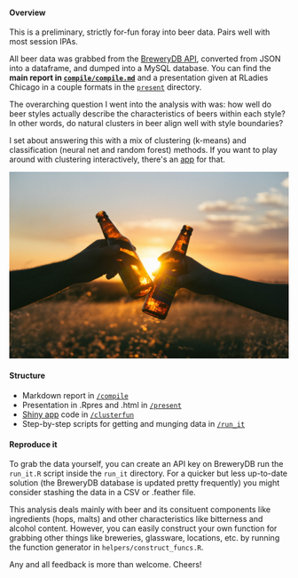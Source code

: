 #### Overview

This is a preliminary, strictly for-fun foray into beer data. Pairs well with most session IPAs.

All beer data was grabbed from the [BreweryDB API](http://www.brewerydb.com/developers), converted from JSON into a dataframe, and dumped into a MySQL database. You can find the **main report in [`compile/compile.md`](https://github.com/aedobbyn/beer-data-science/blob/master/compile/compile.md)** and a presentation given at RLadies Chicago in a couple formats in the [`present`](https://github.com/aedobbyn/beer-data-science/blob/master/present) directory. 

The overarching question I went into the analysis with was: how well do beer styles actually describe the characteristics of beers within each style? In other words, do natural clusters in beer align well with style boundaries?

I set about answering this with a mix of clustering (k-means) and classification (neural net and random forest) methods. If you want to play around with clustering interactively, there's an [app](https://amandadobbyn.shinyapps.io/clusterfun/) for that.

![](./img/cheers.jpg)

#### Structure
- Markdown report in [`/compile`](https://github.com/aedobbyn/beer-data-science/blob/master//compile/compile.md)
- Presentation in .Rpres and .html in [`/present`](https://github.com/aedobbyn/beer-data-science/blob/master/present)
- [Shiny app](https://amandadobbyn.shinyapps.io/clusterfun/) code in [`/clusterfun`](https://github.com/aedobbyn/beer-data-science/blob/master/clusterfun)
- Step-by-step scripts for getting and munging data in [`/run_it`](https://github.com/aedobbyn/beer-data-science/blob/master/run_it)


#### Reproduce it

To grab the data yourself, you can create an API key on BreweryDB run the `run_it.R` script inside the `run_it` directory. For a quicker but less up-to-date solution (the BreweryDB database is updated pretty frequently) you might consider stashing the data in a CSV or .feather file.

This analysis deals mainly with beer and its consituent components like ingredients (hops, malts) and other characteristics like bitterness and alcohol content. However, you can easily construct your own function for grabbing other things like breweries, glassware, locations, etc. by running the function generator in `helpers/construct_funcs.R`.


Any and all feedback is more than welcome. Cheers!
 
